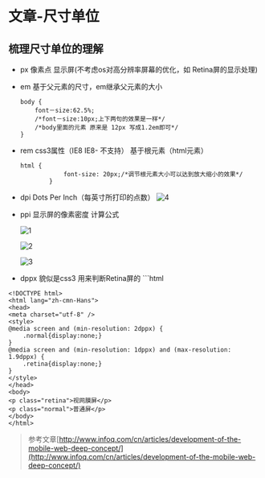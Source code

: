 # 文章-尺寸单位

## 梳理尺寸单位的理解

* px 像素点 显示屏\(不考虑os对高分辨率屏幕的优化，如 Retina屏的显示处理\)
* em 基于父元素的尺寸，em继承父元素的大小

  ```text
  body {
      font－size:62.5%;
      /*font－size:10px;上下两句的效果是一样*/
      /*body里面的元素 原来是 12px 写成1.2em即可*/
  }
  ```

* rem css3属性（IE8 IE8- 不支持） 基于根元素（html元素）

  ```text
  html {
              font-size: 20px;/*调节根元素大小可以达到放大缩小的效果*/
          }
  ```

* dpi Dots Per Inch（每英寸所打印的点数） ![4](http://cdn.infoqstatic.com/statics_s2_20150707-0138u2/resource/articles/development-of-the-mobile-web-deep-concept/zh/resources/zoom_pic.gif)
* ppi 显示屏的像素密度 计算公式

  ![1](http://cdn.infoqstatic.com/statics_s2_20150707-0138u2/resource/articles/development-of-the-mobile-web-deep-concept/zh/resources/original.png)

  ![2](http://hiphotos.baidu.com/exp/pic/item/cbc17b380cd79123de98a335ac345982b2b78033.jpg)

  ![3](http://hiphotos.baidu.com/exp/pic/item/c28fddfdfc0392457af8d64e8694a4c27c1e25e6.jpg)

* dppx 貌似是css3 用来判断Retina屏的 \`\`\`html 

```text
<!DOCTYPE html>
<html lang="zh-cmn-Hans">
<head>
<meta charset="utf-8" />
<style>
@media screen and (min-resolution: 2dppx) {
    .normal{display:none;}
}
@media screen and (min-resolution: 1dppx) and (max-resolution: 1.9dppx) {
    .retina{display:none;}
}
</style>
</head>
<body>
<p class="retina">视网膜屏</p>
<p class="normal">普通屏</p>
</body>
</html>
```

> 参考文章[http://www.infoq.com/cn/articles/development-of-the-mobile-web-deep-concept/](http://www.infoq.com/cn/articles/development-of-the-mobile-web-deep-concept/)

